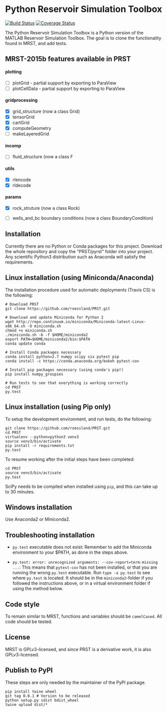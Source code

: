 # Python Reservoir Simulation Toolbox

[![Build Status](https://travis-ci.org/roessland/PRST.png?branch=master)](https://travis-ci.org/roessland/PRST)
[![Coverage Status](https://coveralls.io/repos/roessland/PRST/badge.png?branch=master&service=github)](https://coveralls.io/github/roessland/PRST?branch=master)

The Python Reservoir Simulation Toolbox is a Python version of the MATLAB
Reservoir Simulation Toolbox. The goal is to clone the functionality found in
MRST, and add tests.


## MRST-2015b features available in PRST

#### plotting

- [ ] plotGrid - partial support by exporting to ParaView
- [ ] plotCellData - partial support by exporting to ParaView

#### gridprocessing
- [x] grid_structure (now a class Grid)
- [x] tensorGrid
- [x] cartGrid
- [x] computeGeometry
- [ ] makeLayeredGrid

#### incomp

- [ ] fluid_structure (now a class F

#### utils

- [x] rlencode
- [x] rldecode

#### params

- [x] rock_struture (now a class Rock)
- [ ] wells_and_bc boundary conditions (now a class BoundaryCondition)


## Installation

Currently there are no Python or Conda packages for this project. Download the
whole repository and copy the "PRST/pyrst" folder into your project. Any
scientific Python3 distribution such as Anaconda will satisfy the requirements.


## Linux installation (using Miniconda/Anaconda)

The installation procedure used for automatic deployments (Travis CS) is the following:

    # Download PRST
    git clone https://github.com/roessland/PRST.git

    # Download and update Miniconda for Python 2
    wget http://repo.continuum.io/miniconda/Miniconda-latest-Linux-x86_64.sh -O miniconda.sh
    chmod +x miniconda.sh
    ./miniconda.sh -b -f $HOME/miniconda2
    export PATH=$HOME/miniconda2/bin:$PATH
    conda update conda

    # Install Conda packages necessary
    conda install python=2.7 numpy scipy six pytest pip
    conda install -c https://conda.anaconda.org/bokeh pytest-cov

    # Install pip packages necessary (using conda's pip!)
    pip install numpy_groupies

    # Run tests to see that everything is working correctly
    cd PRST
    py.test


## Linux installation (using Pip only)

To setup the development environment, and run tests, do the following:

    git clone https://github.com/roessland/PRST.git
    cd PRST
    virtualenv --python=python3 venv3
    source venv3/bin/activate
    pip install -r requirements.txt
    py.test

To resume working after the initial steps have been completed:

    cd PRST
    source venv3/bin/activate
    py.test

SciPy needs to be compiled when installed using `pip`, and this can take up to 30 minutes.


## Windows installation

Use Anaconda2 or Miniconda2.


## Troubleshooting installation

* `py.test` executable does not exist: Remember to add the Miniconda
  environment to your $PATH, as done in the steps above.

* `py.test: error: unrecognized arguments: --cov-report=term-missing ...`: This
  means that `pytest-cov` has not been installed, or that you are running the
  wrong `py.test` executable. Run `type -a py.test` to see where `py.test` is
  located. It should be in the `miniconda2`-folder if you followed the
  instructions above, or in a virtual environment folder if using the method
  below.


## Code style

To remain similar to MRST, functions and variables should be `camelCased`. All
code should be tested.


## License

MRST is GPLv3-licensed, and since PRST is a derivative work, it is also
GPLv3-licensed.


## Publish to PyPI

These steps are only needed by the maintainer of the PyPI package.

    pip install twine wheel
    git tag 0.0.1 # Version to be released
    python setup.py sdist bdist_wheel
    twine upload dist/*


